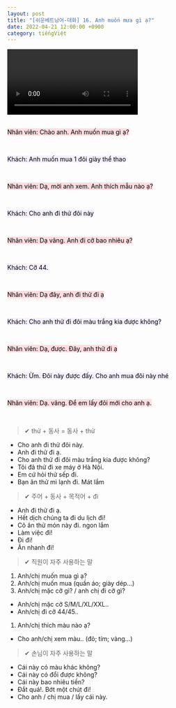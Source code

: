 ```yaml
---
layout: post
title: "[쉬운베트남어-대화] 16. Anh muốn mưa gì ạ?"
date: 2022-04-21 12:00:00 +0900
category: tiếngViệt
---
```


<div class="video-container">
    <video id="player" class="video-js vjs-default-skin vjs-big-play-centered" data-json="/public/json/쉬운베트남어-대화16과.json"></video>
</div>

<br>

<mark style="background-color: #ffdce0">Nhân viên: Chào anh. Anh muốn mua gì ạ?</mark>

<br>

<mark style="background-color: #f5f0ff">Khách: Anh muốn mua 1 đôi giày thể thao</mark>

<br>

<mark style="background-color: #ffdce0">Nhân viên: Dạ, mời anh xem. Anh thích mẫu nào ạ?</mark>

<br>

<mark style="background-color: #f5f0ff">Khách: Cho anh đi thử đôi này</mark>

<br>

<mark style="background-color: #ffdce0">Nhân viên: Dạ vâng. Anh đi cỡ bao nhiêu ạ?</mark>

<br>

<mark style="background-color: #f5f0ff">Khách: Cỡ 44.</mark>

<br>

<mark style="background-color: #ffdce0">Nhân viên: Dạ đây, anh đi thử đi ạ</mark>

<br>

<mark style="background-color: #f5f0ff">Khách: Cho anh thử đi đôi màu trắng kia được không?</mark>

<br>

<mark style="background-color: #ffdce0">Nhân viên: Dạ, được. Đây, anh thử đi ạ</mark>

<br>

<mark style="background-color: #f5f0ff">Khách: Ừm. Đôi này được đấy. Cho anh mua đôi này nhé</mark>

<br>

<mark style="background-color: #ffdce0">Nhân viên: Dạ. vâng. Để em lấy đôi mới cho anh ạ.</mark>

<br>

> ✔ thử + 동사 = 동사 + thử
- Cho anh đi thử đôi này.
- Anh đi thử đi ạ.
- Cho anh thử đi đôi màu trắng kia được không?
- Tôi đã thử đi xe máy ở Hà Nội.
- Em cứ hỏi thử sếp đi.
- Bạn ăn thử mì lạnh đi. Mát lắm

> ✔ 주어 + 동사 + 목적어 + đi
- Anh đi thử đi ạ.
- Hết dịch chúng ta đi du lịch đi!
- Cô ăn thử món này đi. ngon lắm
- Làm việc đi!
- Đi đi!
- Ăn nhanh đi!

> ✔ 직원이 자주 사용하는 말
1. Anh/chị muốn mua gì ạ?
1. Anh/chị muốn mua (quần áo; giày dép...)
1. Anh/chị mặc cỡ gì? / anh chị đi cỡ gì?
  - Anh/chị mặc cỡ S/M/L/XL/XXL..
  - Anh/chị đi cỡ 44/45..
1. Anh/chị thích màu nào ạ?
  - Cho anh/chị xem màu.. (đỏ; tím; vàng...)

> ✔ 손님이 자주 사용하는 말
- Cái này có màu khác không?
- Cái này có đổi được không?
- Cái này bao nhiêu tiền?
- Đắt quá!. Bớt một chút đi!
- Cho anh / chị mua / lấy cái này.